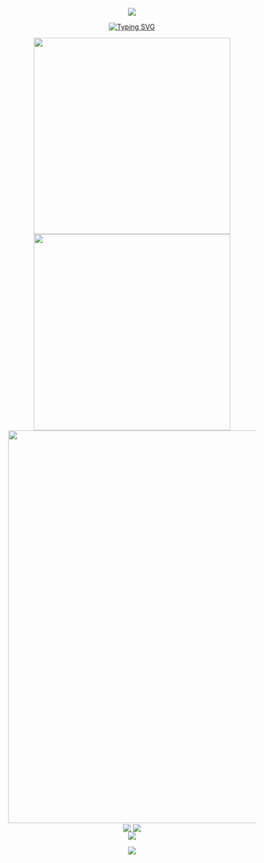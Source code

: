 <!-- https://github.com/kyechan99/capsule-render -->
<p align="center">
<img src="https://capsule-render.vercel.app/api?type=waving&color=timeGradient&height=300&&section=header&text=HI%20THERE!&fontSize=90&fontAlign=50&fontAlignY=30&desc=I'm%20Hub-wen&descAlign=50&descSize=30&descAlignY=60&animation=twinkling" />
</p>
<!-- https://github.com/DenverCoder1/readme-typing-svg -->
<p align="center">
<a href="https://git.io/typing-svg"><img src="https://readme-typing-svg.demolab.com?font=Fira+Code&weight=600&pause=1000&center=true&vCenter=true&multiline=true&random=true&width=435&lines=Welcome+to+my+GitHub+Profile+Page!" alt="Typing SVG" /></a>
</p>
<p align="center">
<!-- https://github.com/anuraghazra/github-readme-stats -->
<img align="center" width="400" src="https://github-readme-stats.vercel.app/api?username=Hub-wen&theme=transparent&include_all_commits=true&show_icons=true&hide_border=true" />  
<!-- https://github.com/DenverCoder1/github-readme-streak-stats -->
<img align="center" width="400" src="https://streak-stats.demolab.com?user=Hub-wen&theme=transparent&date_format=%5BY.%5Dn.j&hide_border=true" />
<br/>  
<!-- https://github.com/Ashutosh00710/github-readme-activity-graph -->
<img width="800" src="https://github-readme-activity-graph.vercel.app/graph?username=Hub-wen&theme=github-compact&hide_border=true&area=true">
<br/>
<!-- https://github.com/anuraghazra/github-readme-stats -->
<img align="center" src="https://github-readme-stats.vercel.app/api/wakatime?username=Hub-wen&theme=transparent&hide_border=true&layout=compact&langs_count=22" />
<!-- https://github.com/anuraghazra/github-readme-stats -->
<img align="center" src="https://github-readme-stats.vercel.app/api/top-langs/?username=Hub-wen&theme=transparent&hide_border=true&layout=donut-vertical&langs_count=6" />
<br/>
<!-- https://github.com/tandpfun/skill-icons -->
<img align="center" src="https://skillicons.dev/icons?i=c,html,css,js,java,py,md,ts,cpp,cs,matlab&theme=light" />
  
</p>
<!-- https://github.com/kyechan99/capsule-render -->
<p align="center">
<img src="https://capsule-render.vercel.app/api?type=waving&color=timeGradient&height=300&&section=footer&text=THANK!&fontSize=90&fontAlign=50&fontAlignY=70&desc=To%20Be%20Continued&descAlign=50&descSize=30&descAlignY=40&animation=twinkling" />
</p> 
